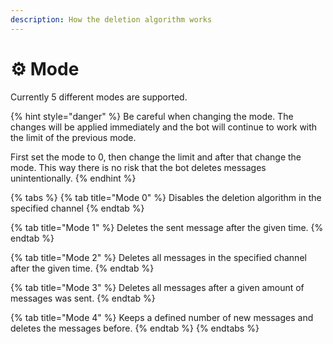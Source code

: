 ```yaml
---
description: How the deletion algorithm works
---
```


# ⚙ Mode

Currently 5 different modes are supported.

{% hint style="danger" %}
Be careful when changing the mode. The changes will be applied immediately and the bot will continue to work with the limit of the previous mode.

First set the mode to 0, then change the limit and after that change the mode. This way there is no risk that the bot deletes messages unintentionally.
{% endhint %}

{% tabs %}
{% tab title="Mode 0" %}
Disables the deletion algorithm in the specified channel
{% endtab %}

{% tab title="Mode 1" %}
Deletes the sent message after the given time.
{% endtab %}

{% tab title="Mode 2" %}
Deletes all messages in the specified channel after the given time.
{% endtab %}

{% tab title="Mode 3" %}
Deletes all messages after a given amount of messages was sent.
{% endtab %}

{% tab title="Mode 4" %}
Keeps a defined number of new messages and deletes the messages before.
{% endtab %}
{% endtabs %}
